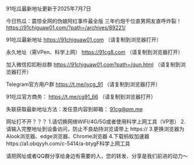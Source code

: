 91吃瓜最新地址更新于2025年7月7日

今日热瓜：震惊全网的伪娘阿红事件最全版 三年约炮千位直男网友直呼炸裂！
https://91chiguaw01.com/?path=/archives/89221/

91吃瓜最新地址 https://91chiguaw01.com （请复制到浏览器打开）

永久地址（需VPen、科学上网） https://91cg8.com （请复制到浏览器打开）

加入微信扣扣粉丝群 https://91chiguaw01.com?path=/qun.html （请复制到浏览器打开）

Telegram官方用户群 https://t.me/jycg_91 （请复制到浏览器打开）

91吃瓜官方商务： https://t.me/cg91_66 （请复制到浏览器打开）

失联获取最新地址方法：发任意内容到邮箱： 91cg@pm.me

网址打不开？？？ 
1.请切换网络WIFI/4G/5G或者使用科学上网工具（VP恩） 
2.请输入完整地址到设备访问，防止不良劫持浏览请带上 https:// 
3.更换浏览器为Alook浏览器、edge浏览器、Chrome浏览器
4.下载蚂蚁加速器https://a1.obqyyh.com/c-5414/a-btygF科学上网工具

请把网址或者QQ群分享给身边有需要的人，您的转发、分享是我们前进的动力～
